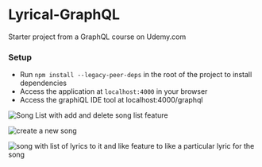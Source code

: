 # Lyrical-GraphQL

Starter project from a GraphQL course on Udemy.com

### Setup

- Run `npm install --legacy-peer-deps` in the root of the project to install dependencies
- Access the application at `localhost:4000` in your browser
- Access the graphiQL IDE tool at localhost:4000/graphql

![Song List with add and delete song list feature](https://github.com/blueeDeveloper/graphql_song_lyric_list_crud_operations/assets/79240323/2a702e54-b311-4e52-a5fd-b7b910c3deb1)


![create a new song ](https://github.com/blueeDeveloper/graphql_song_lyric_list_crud_operations/assets/79240323/3c363bdc-d234-4674-abf5-16171ce71bfd)


![song with list of lyrics to it and like feature to like a particular lyric for the song ](https://github.com/blueeDeveloper/graphql_song_lyric_list_crud_operations/assets/79240323/09fcd799-ec03-4a7f-9428-7edc87a2c426)
